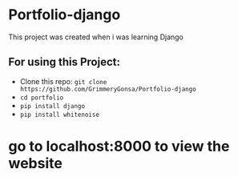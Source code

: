 # Portfolio-django

This project was created when i was learning Django <br/>

## For using this Project:
- Clone this repo: `git clone https://github.com/GrimmeryGonsa/Portfolio-django`
- `cd portfolio`
- `pip install django`
- `pip install whitenoise`

# go to localhost:8000 to view the website
